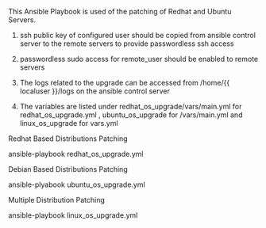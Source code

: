 This Ansible Playbook is used of the patching of Redhat and Ubuntu Servers.

1) ssh public key of configured user should be copied from ansible control server to the remote servers to provide passwordless ssh access 

2) passwordless sudo access for remote_user should be enabled to remote servers

3) The logs related to the upgrade can be accessed from /home/{{ localuser }}/logs on the ansible control server

4) The variables are listed under redhat_os_upgrade/vars/main.yml for redhat_os_upgrade.yml , ubuntu_os_upgrade for /vars/main.yml and linux_os_upgrade for vars.yml


Redhat Based Distributions Patching

ansible-playbook   redhat_os_upgrade.yml

Debian Based Distributions Patching

ansible-plyabook    ubuntu_os_upgrade.yml

Multiple Distribution Patching

ansible-playbook   linux_os_upgrade.yml

